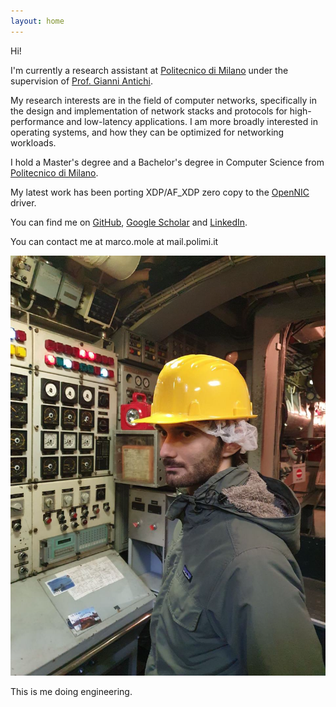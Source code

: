 ```yaml
---
layout: home
---
```


Hi!

I'm currently a research assistant at [Politecnico di Milano](https://polimi.it) under the supervision of [Prof. Gianni Antichi](https://gianniantichi.github.io).

My research interests are in the field of computer networks, specifically in the design and implementation of network stacks and protocols for high-performance and low-latency applications. I am more broadly interested in operating systems, and how they can be optimized for networking workloads.

I hold a Master's degree and a Bachelor's degree in Computer Science from [Politecnico di Milano](https://www.polimi.it/en/).

My latest work has been porting XDP/AF_XDP zero copy to the [OpenNIC](https://github.com/Xilinx/open-nic-driver) driver. 


You can find me on [GitHub](https://github.com/marcomole00), [Google Scholar](https://scholar.google.com/citations?user=YdEB6nQAAAAJ&hl=en)  and  [LinkedIn](https://www.linkedin.com/in/marco-mole/).

You can contact me at marco.mole at mail.polimi.it

![This is me doing engineering](assets/image.png)

This is me doing engineering.